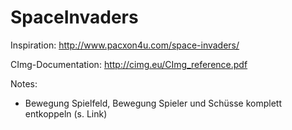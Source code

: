 # SpaceInvaders

Inspiration: http://www.pacxon4u.com/space-invaders/

CImg-Documentation: http://cimg.eu/CImg_reference.pdf

Notes:

- Bewegung Spielfeld, Bewegung Spieler und Schüsse komplett entkoppeln (s. Link)
